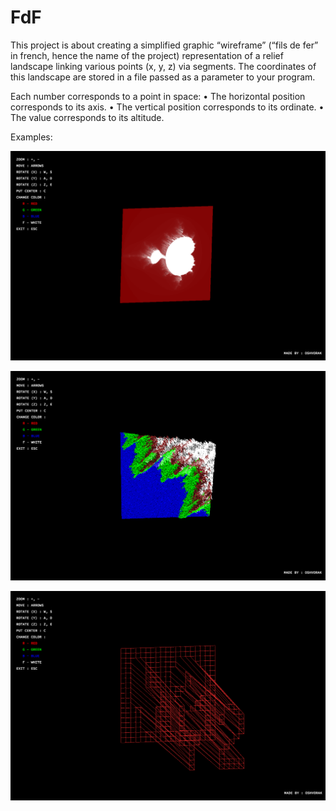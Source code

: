 # FdF

This project is about creating a simplified graphic “wireframe” (“fils de fer” in french,
hence the name of the project) representation of a relief landscape linking various points
(x, y, z) via segments. The coordinates of this landscape are stored in a file passed as
a parameter to your program.

Each number corresponds to a point in space:
• The horizontal position corresponds to its axis.
• The vertical position corresponds to its ordinate.
• The value corresponds to its altitude.

Examples:

![Image alt](https://github.com/ashvorak/FdF/raw/master/png/1.png)

![Image alt](https://github.com/ashvorak/FdF/raw/master/png/2.png)

![Image alt](https://github.com/ashvorak/FdF/raw/master/png/3.png)
